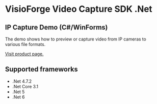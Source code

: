 ﻿# VisioForge Video Capture SDK .Net

## IP Capture Demo (C#/WinForms)

The demo shows how to preview or capture video from IP cameras to various file formats. 

[Visit product page.](https://www.visioforge.com/video-capture-sdk-net)

## Supported frameworks

* .Net 4.7.2
* .Net Core 3.1
* .Net 5
* .Net 6